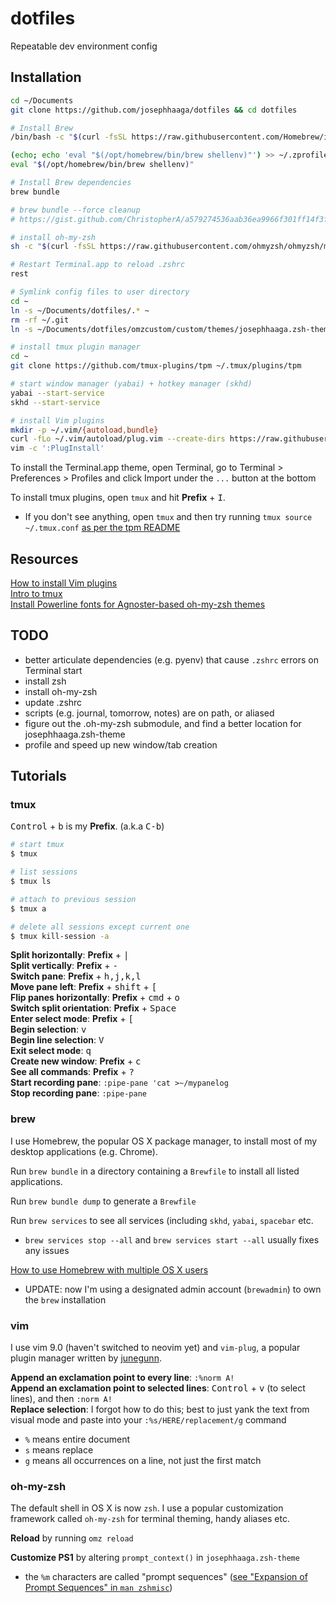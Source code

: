 # dotfiles
Repeatable dev environment config

## Installation
```bash
cd ~/Documents
git clone https://github.com/josephhaaga/dotfiles && cd dotfiles

# Install Brew
/bin/bash -c "$(curl -fsSL https://raw.githubusercontent.com/Homebrew/install/HEAD/install.sh)"

(echo; echo 'eval "$(/opt/homebrew/bin/brew shellenv)"') >> ~/.zprofile
eval "$(/opt/homebrew/bin/brew shellenv)"

# Install Brew dependencies
brew bundle

# brew bundle --force cleanup
# https://gist.github.com/ChristopherA/a579274536aab36ea9966f301ff14f3f

# install oh-my-zsh
sh -c "$(curl -fsSL https://raw.githubusercontent.com/ohmyzsh/ohmyzsh/master/tools/install.sh)"

# Restart Terminal.app to reload .zshrc
rest

# Symlink config files to user directory
cd ~
ln -s ~/Documents/dotfiles/.* ~
rm -rf ~/.git
ln -s ~/Documents/dotfiles/omzcustom/custom/themes/josephhaaga.zsh-theme ./.oh-my-zsh/custom/themes/josephhaaga.zsh-theme

# install tmux plugin manager
cd ~
git clone https://github.com/tmux-plugins/tpm ~/.tmux/plugins/tpm

# start window manager (yabai) + hotkey manager (skhd)
yabai --start-service
skhd --start-service

# install Vim plugins
mkdir -p ~/.vim/{autoload,bundle}
curl -fLo ~/.vim/autoload/plug.vim --create-dirs https://raw.githubusercontent.com/junegunn/vim-plug/master/plug.vim
vim -c ':PlugInstall'
```

To install the Terminal.app theme, open Terminal, go to Terminal > Preferences > Profiles and click Import under the `...` button at the bottom

To install tmux plugins, open `tmux` and hit **Prefix** + <kbd>I</kbd>.
* If you don't see anything, open `tmux` and then try running `tmux source ~/.tmux.conf` [as per the tpm README](https://github.com/tmux-plugins/tpm/blob/b699a7e01c253ffb7818b02d62bce24190ec1019/README.md?plain=1#L39)

## Resources
[How to install Vim plugins](https://linuxhint.com/vim_install_plugins/)  
[Intro to tmux](https://www.hamvocke.com/blog/a-quick-and-easy-guide-to-tmux/)  
[Install Powerline fonts for Agnoster-based oh-my-zsh themes](https://fmacedoo.medium.com/oh-my-zsh-with-powerline-fonts-pretty-simple-as-you-deserve-fbe7f6d23723)  

## TODO
- better articulate dependencies (e.g. pyenv) that cause `.zshrc` errors on Terminal start
- install zsh
- install oh-my-zsh
- update .zshrc
- scripts (e.g. journal, tomorrow, notes) are on path, or aliased
- figure out the .oh-my-zsh submodule, and find a better location for josephhaaga.zsh-theme 
- profile and speed up new window/tab creation


## Tutorials
### tmux
<kbd>Control</kbd> + <kbd>b</kbd> is my **Prefix**. (a.k.a <kbd>C-b</kbd>)

```bash
# start tmux
$ tmux

# list sessions
$ tmux ls

# attach to previous session
$ tmux a  

# delete all sessions except current one
$ tmux kill-session -a
```

**Split horizontally**: **Prefix** + <kbd>|</kbd>  
**Split vertically**: **Prefix** + <kbd>-</kbd>  
**Switch pane**: **Prefix** + <kbd>h,j,k,l</kbd>  
**Move pane left**: **Prefix** + <kbd>shift</kbd> + <kbd>[</kbd>  
**Flip panes horizontally**: **Prefix** + <kbd>cmd</kbd> + <kbd>o</kbd>  
**Switch split orientation**: **Prefix** + <kbd>Space</kbd>  
**Enter select mode**: **Prefix** + <kbd>[</kbd>  
**Begin selection**: <kbd>v</kbd>  
**Begin line selection**: <kbd>V</kbd>  
**Exit select mode**: <kbd>q</kbd>  
**Create new window**: **Prefix** + <kbd>c</kbd>  
**See all commands**: **Prefix** + <kbd>?</kbd>  
**Start recording pane**: `:pipe-pane 'cat >~/mypanelog`  
**Stop recording pane**: `:pipe-pane`  
 

### brew
I use Homebrew, the popular OS X package manager, to install most of my desktop applications (e.g. Chrome). 

Run `brew bundle` in a directory containing a `Brewfile` to install all listed applications.  

Run `brew bundle dump` to generate a `Brewfile`  

Run `brew services` to see all services (including `skhd`, `yabai`, `spacebar` etc.  
* `brew services stop --all` and `brew services start --all` usually fixes any issues  

[How to use Homebrew with multiple OS X users](https://stackoverflow.com/a/44481141)
- UPDATE: now I'm using a designated admin account (`brewadmin`) to own the `brew` installation


### vim
I use vim 9.0 (haven't switched to neovim yet) and `vim-plug`, a popular plugin manager written by [junegunn](https://github.com/junegunn). 

**Append an exclamation point to every line**: `:%norm A!`  
**Append an exclamation point to selected lines**: <kbd>Control</kbd> + <kbd>v</kbd> (to select lines), and then `:norm A!`  
**Replace selection**: I forgot how to do this; best to just yank the text from visual mode and paste into your `:%s/HERE/replacement/g` command
  * `%` means entire document 
  * `s` means replace 
  * `g` means all occurrences on a line, not just the first match


### oh-my-zsh
The default shell in OS X is now `zsh`. I use a popular customization framework called `oh-my-zsh` for terminal theming, handy aliases etc. 

**Reload** by running `omz reload`

**Customize PS1** by altering `prompt_context()` in `josephhaaga.zsh-theme`  
- the `%m` characters are called "prompt sequences" ([see "Expansion of Prompt Sequences" in `man zshmisc`](https://stackoverflow.com/questions/13660636/what-is-percent-tilde-in-zsh))
